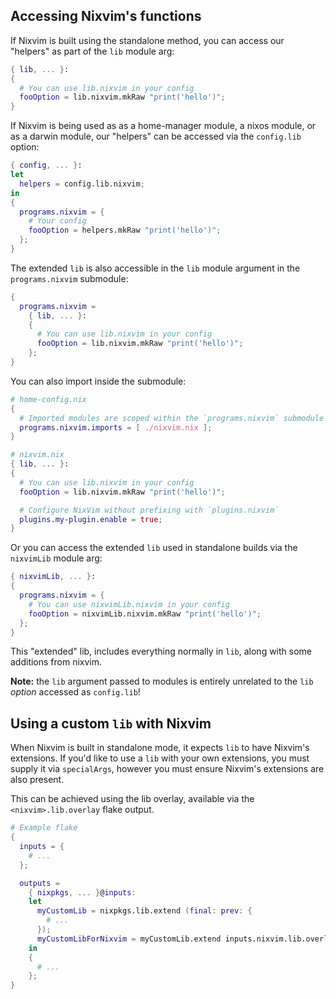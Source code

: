 ## Accessing Nixvim's functions

If Nixvim is built using the standalone method, you can access our "helpers" as part of the `lib` module arg:

```nix
{ lib, ... }:
{
  # You can use lib.nixvim in your config
  fooOption = lib.nixvim.mkRaw "print('hello')";
}
```

If Nixvim is being used as as a home-manager module, a nixos module, or as a darwin module, our "helpers" can be accessed via the `config.lib` option:

```nix
{ config, ... }:
let
  helpers = config.lib.nixvim;
in
{
  programs.nixvim = {
    # Your config
    fooOption = helpers.mkRaw "print('hello')";
  };
}
```

The extended `lib` is also accessible in the `lib` module argument in the `programs.nixvim` submodule:
```nix
{
  programs.nixvim =
    { lib, ... }:
    {
      # You can use lib.nixvim in your config
      fooOption = lib.nixvim.mkRaw "print('hello')";
    };
}
```

You can also import inside the submodule:

<!-- This is also in /docs/user-guide/install.md -->

```nix
# home-config.nix
{
  # Imported modules are scoped within the `programs.nixvim` submodule
  programs.nixvim.imports = [ ./nixvim.nix ];
}
```

```nix
# nixvim.nix
{ lib, ... }:
{
  # You can use lib.nixvim in your config
  fooOption = lib.nixvim.mkRaw "print('hello')";

  # Configure NixVim without prefixing with `plugins.nixvim`
  plugins.my-plugin.enable = true;
}
```

Or you can access the extended `lib` used in standalone builds via the `nixvimLib` module arg:

```nix
{ nixvimLib, ... }:
{
  programs.nixvim = {
    # You can use nixvimLib.nixvim in your config
    fooOption = nixvimLib.nixvim.mkRaw "print('hello')";
  };
}
```

This "extended" lib, includes everything normally in `lib`, along with some additions from nixvim.

**Note:** the `lib` argument passed to modules is entirely unrelated to the `lib` _option_ accessed as `config.lib`!

## Using a custom `lib` with Nixvim

When Nixvim is built in standalone mode, it expects `lib` to have Nixvim's extensions.
If you'd like to use a `lib` with your own extensions, you must supply it via `specialArgs`,
however you must ensure Nixvim's extensions are also present.

This can be achieved using the lib overlay, available via the `<nixvim>.lib.overlay` flake output.

```nix
# Example flake
{
  inputs = {
    # ...
  };

  outputs =
    { nixpkgs, ... }@inputs:
    let
      myCustomLib = nixpkgs.lib.extend (final: prev: {
        # ...
      });
      myCustomLibForNixvim = myCustomLib.extend inputs.nixvim.lib.overlay;
    in
    {
      # ...
    };
}
```
